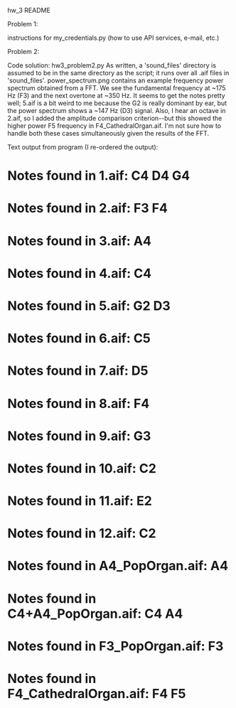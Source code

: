 ﻿hw_3 README

Problem 1:

instructions for my_credentials.py (how to use API services, e-mail, etc.)

Problem 2:

Code solution: hw3_problem2.py  As written, a 'sound_files' directory is assumed to be in the same directory as the script; it runs over all .aif files in 'sound_files'.
power_spectrum.png contains an example frequency power spectrum obtained from a FFT.  We see the fundamental frequency at ~175 Hz (F3) and the next overtone at ~350 Hz.
It seems to get the notes pretty well; 5.aif is a bit weird to me because the G2 is really dominant by ear, but the power spectrum shows a ~147 Hz (D3) signal.  Also, I hear
an octave in 2.aif, so I added the amplitude comparison criterion--but this showed the higher power F5 frequency in F4_CathedralOrgan.aif.  I'm not sure how to handle both
these cases simultaneously given the results of the FFT.

Text output from program (I re-ordered the output):

Notes found in 1.aif:
C4
D4
G4
=====================
Notes found in 2.aif:
F3
F4
=====================
Notes found in 3.aif:
A4
=====================
Notes found in 4.aif:
C4
=====================
Notes found in 5.aif:
G2
D3
=====================
Notes found in 6.aif:
C5
=====================
Notes found in 7.aif:
D5
=====================
Notes found in 8.aif:
F4
=====================
Notes found in 9.aif:
G3
=====================
Notes found in 10.aif:
C2
=====================
Notes found in 11.aif:
E2
=====================
Notes found in 12.aif:
C2
=====================
Notes found in A4_PopOrgan.aif:
A4
=====================
Notes found in C4+A4_PopOrgan.aif:
C4
A4
=====================
Notes found in F3_PopOrgan.aif:
F3
=====================
Notes found in F4_CathedralOrgan.aif:
F4
F5
=====================